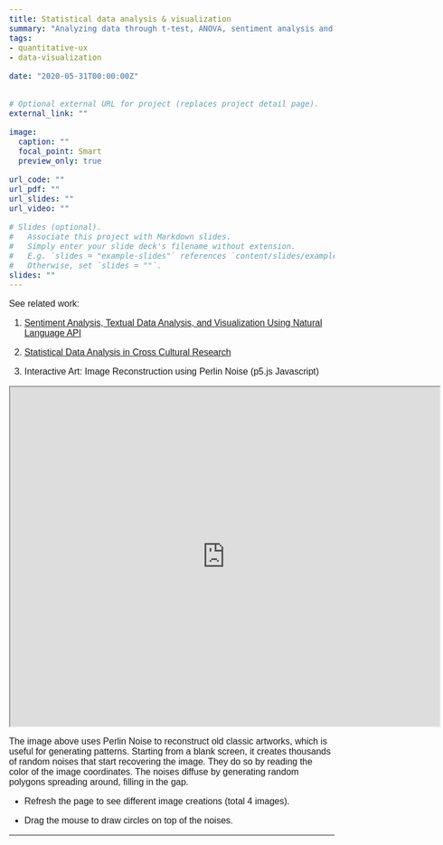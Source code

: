 ```yaml
---
title: Statistical data analysis & visualization
summary: "Analyzing data through t-test, ANOVA, sentiment analysis and more to visualize the data"
tags:
- quantitative-ux
- data-visualization

date: "2020-05-31T00:00:00Z"


# Optional external URL for project (replaces project detail page).
external_link: ""

image:
  caption: ""
  focal_point: Smart
  preview_only: true

url_code: ""
url_pdf: ""
url_slides: ""
url_video: ""

# Slides (optional).
#   Associate this project with Markdown slides.
#   Simply enter your slide deck's filename without extension.
#   E.g. `slides = "example-slides"` references `content/slides/example-slides.md`.
#   Otherwise, set `slides = ""`.
slides: ""
---
```

<body style="font-family:Arial; font-size: 12pt">

See related work:


1. <a href="/post/textual-data-analysis">Sentiment Analysis, Textual Data Analysis, and Visualization Using Natural Language API </a>

2. <a href="/post/quant-ux">Statistical Data Analysis in Cross Cultural Research </a>

3. Interactive Art: Image Reconstruction using Perlin Noise (p5.js Javascript)
</div><iframe src="https://editor.p5js.org/jeon11/embed/w2Ugnl4dR" width="760" height="600">Image Reconstruction using Perlin Noise (Javascript- p5.js) </iframe>

The image above uses Perlin Noise to reconstruct old classic artworks, which is useful for generating patterns. Starting from a blank screen, it creates thousands of random noises that start recovering the image. They do so by reading the color of the image coordinates. The noises diffuse by generating random polygons spreading around, filling in the gap.

- Refresh the page to see different image creations (total 4 images).

- Drag the mouse to draw circles on top of the noises.

---
<br>
</body>
